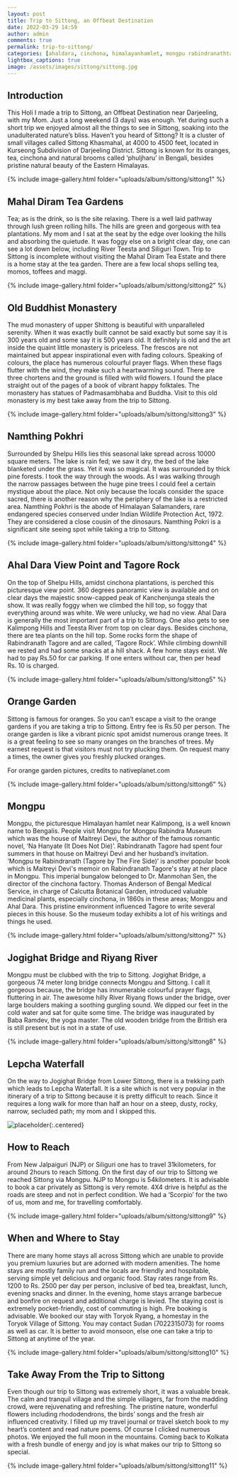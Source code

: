 ```yaml
---
layout: post
title: Trip to Sittong, an Offbeat Destination
date: 2022-03-29 14:59
author: admin
comments: true
permalink: trip-to-sittong/
categories: [ahaldara, cinchona, himalayanhamlet, mongpu rabindranathtagore, naturesbliss, northbengal, offbeatdestination, oranges, pristine, serene, sittong, tea, Travel, westbengaltourism]
lightbox_captions: true
image: /assets/images/sittong/sittong.jpg 
---
```





## Introduction

This Holi I made a trip to Sittong, an Offbeat Destination near Darjeeling, with my Mom. Just a long weekend (3 days) was enough. Yet during such a short trip we enjoyed almost all the things to see in Sittong, soaking into the unadulterated nature’s bliss. Haven’t you heard of Sittong? It is a cluster of small villages called Sittong Khasmahal, at 4000 to 4500 feet, located in Kurseong Subdivision of Darjeeling District. Sittong is known for its oranges, tea, cinchona and natural brooms called ‘phuljharu’ in Bengali, besides pristine natural beauty of the Eastern Himalayas.		
			
{% include image-gallery.html folder="uploads/album/sittong/sittong1" %}   
			
			
			
## Mahal Diram Tea Gardens

Tea; as is the drink, so is the site relaxing. There is a well laid pathway through lush green rolling hills. The hills are green and gorgeous with tea plantations. My mom and I sat at the seat by the edge over looking the hills and absorbing the quietude. It was foggy else on a bright clear day, one can see a lot down below, including River Teesta and Siliguri Town. Trip to Sittong is incomplete without visiting the Mahal Diram Tea Estate and there is a home stay at the tea garden.  There are a few local shops selling tea, momos, toffees and maggi.		
			
			
{% include image-gallery.html folder="uploads/album/sittong/sittong2" %}   
			
## Old Buddhist Monastery 

The mud monastery of upper Shittong is beautiful with unparalleled serenity. When it was exactly built cannot be said exactly but some say it is 300 years old and some say it is 500 years old. It definitely is old and the art inside the quaint little monastery is priceless. The frescos are not maintained but appear inspirational even with fading colours. Speaking of colours, the place has numerous colourful prayer flags. When these flags flutter with the wind, they make such a heartwarming sound. There are three chortens and the ground is filled with wild flowers. I found the place straight out of the pages of a book of vibrant happy folktales. The monastery has statues of Padmasambhaba and Buddha. Visit to this old monastery is my best take away from the trip to Sittong.		
			
{% include image-gallery.html folder="uploads/album/sittong/sittong3" %}  
			
## Namthing Pokhri		
		
Surrounded by Shelpu Hills lies this seasonal lake spread across 10000 square meters. The lake is rain fed; we saw it dry, the bed of the lake blanketed under the grass. Yet it was so magical. It was surrounded by thick pine forests. I took the way through the woods. As I was walking through the narrow passages between the huge pine trees I could feel a certain mystique about the place. Not only because the locals consider the space sacred, there is another reason why the periphery of the lake is a restricted area. Namthing Pokhri is the abode of Himalayan Salamanders, rare endangered species conserved under Indian Wildlife Protection Act, 1972. They are considered a close cousin of the dinosaurs. Namthing Pokri is a significant site seeing spot while taking a trip to Sittong. 		
			
{% include image-gallery.html folder="uploads/album/sittong/sittong4" %}  


## Ahal Dara View Point and Tagore Rock

On the top of Shelpu Hills, amidst cinchona plantations, is perched this picturesque view point. 360 degrees panoramic view is available and on clear days the majestic snow-capped peak of Kanchenjunga steals the show. It was really foggy when we climbed the hill top, so foggy that everything around was white. We were unlucky, we had no view. Ahal Dara is generally the most important part of a trip to Sittong. One also gets to see Kalimpong Hills and Teesta River from top on clear days. Besides cinchona, there are tea plants on the hill top. Some rocks form the shape of Rabindranath Tagore and are called, ‘Tagore Rock’. While climbing downhill we rested and had some snacks at a hill shack. A few home stays exist. We had to pay Rs.50 for car parking. If one enters without car, then per head Rs. 10 is charged.		
			
{% include image-gallery.html folder="uploads/album/sittong/sittong5" %}  
		
														
## Orange Garden		
		
Sittong is famous for oranges. So you can’t escape a visit to the orange gardens if you are taking a trip to Sittong. Entry fee is Rs.50 per person. The orange garden is like a vibrant picnic spot amidst numerous orange trees. It is a great feeling to see so many oranges on the branches of trees. My earnest request is that visitors must not try plucking them. On request many a times, the owner gives you freshly plucked oranges.

For orange garden pictures, credits to nativeplanet.com  		
			
{% include image-gallery.html folder="uploads/album/sittong/sittong6" %}  

## Mongpu

Mongpu, the picturesque Himalayan hamlet near Kalimpong, is a well known name to Bengalis. People visit Mongpu for Mongpu Rabindra Museum which was the house of Maitreyi Devi, the author of the famous romantic novel, ‘Na Hanyate (It Does Not Die)’. Rabindranath Tagore had spent four summers in that house on Maitreyi Devi and her husband’s invitation. ‘Mongpu te Rabindranath (Tagore by The Fire Side)’ is another popular book which is Maitreyi Devi's memoir on Rabindranath Tagore's stay at her place in Mongpu. This imperial bungalow belonged to Dr. Manmohan Sen, the director of the cinchona factory. Thomas Anderson of Bengal Medical Service, in charge of Calcutta Botanical Garden, introduced valuable medicinal plants, especially cinchona, in 1860s in these areas; Mongpu and Ahal Dara. This pristine environment influenced Tagore to write several pieces in this house. So the museum today exhibits a lot of his writings and things he used. 		

{% include image-gallery.html folder="uploads/album/sittong/sittong7" %}  
			
			
## Jogighat Bridge and Riyang River		
		
Mongpu must be clubbed with the trip to Sittong. Jogighat Bridge, a gorgeous 74 meter long bridge connects Mongpu and Sittong. I call it gorgeous because, the bridge has innumerable colourful prayer flags, fluttering in air. The awesome hilly River Riyang flows under the bridge, over large boulders making a soothing gurgling sound. We dipped our feet in the cold water and sat for quite some time. The bridge was inaugurated by Baba Ramdev, the yoga master. The old wooden bridge from the British era is still present but is not in a state of use.		

{% include image-gallery.html folder="uploads/album/sittong/sittong8" %}  			

## Lepcha Waterfall		
		
On the way to Jogighat Bridge from Lower Sittong, there is a trekking path which leads to Lepcha Waterfall. It is a site which is not very popular in the itinerary of a trip to Sittong because it is pretty difficult to reach. Since it requires a long walk for more than half an hour on a steep, dusty, rocky, narrow, secluded path; my mom and I skipped this.	

![placeholder](/assets/images/Lepcha-Falls.jpg){:.centered}
																													
## How to Reach  	

From New Jalpaiguri (NJP) or Siliguri one has to travel 31kilometers, for around 2hours to reach Sittong. On the first day of our trip to Sittong we reached Sittong via Mongpu. NJP to Mongpu is 54kilometers. It is advisable to book a car privately as Sittong is very remote. 4X4 drive is helpful as the roads are steep and not in perfect condition. We had a ‘Scorpio’ for the two of us, mom and me, for travelling comfortably. 		
			
{% include image-gallery.html folder="uploads/album/sittong/sittong9" %}  	

## When and Where to Stay

There are many home stays all across Sittong which are unable to provide you premium luxuries but are adorned with modern amenities. The home stays are mostly family run and the locals are friendly and hospitable, serving simple yet delicious and organic food. Stay rates range from Rs. 1200 to Rs. 2500 per day per person, inclusive of bed tea, breakfast, lunch, evening snacks and dinner. In the evening, home stays arrange barbecue and bonfire on request and additional charge is levied. The staying cost is extremely pocket-friendly, cost of commuting is high. Pre booking is advisable. We booked our stay with Toryok Ryang, a homestay in the Toryok Village of Sittong. You may contact Sudan (7022315073) for rooms as well as car. It is better to avoid monsoon, else one can take a trip to Sittong at anytime of the year.

{% include image-gallery.html folder="uploads/album/sittong/sittong10" %}  	


## Take Away From the Trip to Sittong

Even though our trip to Sittong was extremely short, it was a valuable break. The calm and tranquil village and the simple villagers, far from the madding crowd, were rejuvenating and refreshing. The pristine nature, wonderful flowers including rhododendrons, the birds’ songs and the fresh air influenced creativity. I filled up my travel journal or travel sketch book to my heart’s content and read nature poems. Of course I clicked numerous photos. We enjoyed the full moon in the mountains. Coming back to Kolkata with a fresh bundle of energy and joy is what makes our trip to Sittong so special.  		
			
{% include image-gallery.html folder="uploads/album/sittong/sittong11" %}  	

